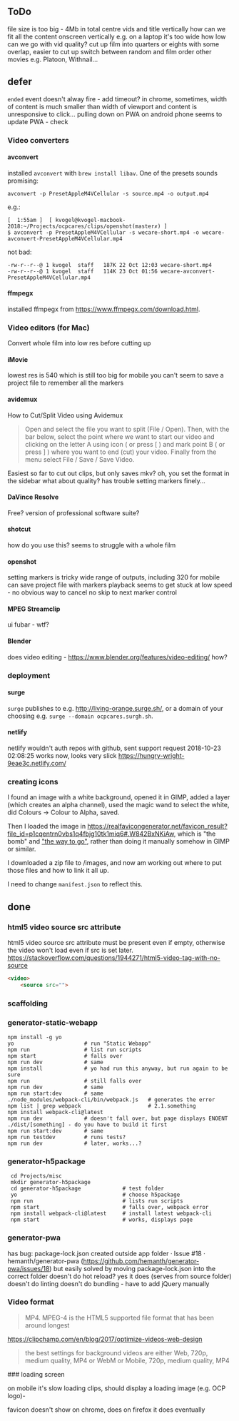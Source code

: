 
## ToDo

file size is too big - 4Mb in total
centre vids and title vertically
how can we fit all the content onscreen vertically e.g. on a laptop it's too wide 
how low can we go with vid quality?
cut up film into quarters or eights with some overlap, easier to cut up
switch between random and film order
other movies e.g. Platoon, Withnail...

## defer

`ended` event doesn't alway fire - add timeout?
in chrome, sometimes, width of content is much smaller than width of viewport and content is unresponsive to click...
pulling down on PWA on android phone seems to update PWA - check

### Video converters

#### avconvert

installed `avconvert` with `brew install libav`. One of the presets sounds promising:

    avconvert -p PresetAppleM4VCellular -s source.mp4 -o output.mp4

e.g.:

    [  1:55am ]  [ kvogel@kvogel-macbook-2018:~/Projects/ocpcares/clips/openshot(master✗) ]
    $ avconvert -p PresetAppleM4VCellular -s wecare-short.mp4 -o wecare-avconvert-PresetAppleM4VCellular.mp4

not bad:

    -rw-r--r--@ 1 kvogel  staff   187K 22 Oct 12:03 wecare-short.mp4
    -rw-r--r--@ 1 kvogel  staff   114K 23 Oct 01:56 wecare-avconvert-PresetAppleM4VCellular.mp4

#### ffmpegx

installed ffmpegx from https://www.ffmpegx.com/download.html.


### Video editors (for Mac)

Convert whole film into low res before cutting up

#### iMovie

lowest res is 540 which is still too big for mobile
you can't seem to save a project file to remember all the markers

#### avidemux

How to Cut/Split Video using Avidemux
>Open and select the file you want to split (File / Open).
Then, with the bar below, select the point where we want to start our video and clicking on the letter A using icon ( or press [ ) and mark point B ( or press ] ) where you want to end (cut) your video.
Finally from the menu select File / Save / Save Video.

Easiest so far to cut out clips, but only saves mkv?
    oh, you set the format in the sidebar
    what about quality?
has trouble setting markers finely...

#### DaVince Resolve

Free? version of professional software suite?

#### shotcut

how do you use this?
seems to struggle with a whole film

#### openshot

setting markers is tricky
wide range of outputs, including 320 for mobile
can save project file with markers
playback seems to get stuck at low speed - no obvious way to cancel
no skip to next marker control

#### MPEG Streamclip

ui fubar - wtf?

#### Blender

does video editing - https://www.blender.org/features/video-editing/
how?

### deployment

#### surge

`surge` publishes to e.g. http://living-orange.surge.sh/, or a domain of your choosing e.g. `surge --domain ocpcares.surgh.sh`.

#### netlify

netlify wouldn't auth repos with github, sent support request
2018-10-23 02:08:25 works now, looks very slick
    https://hungry-wright-9eae3c.netlify.com/

### creating icons

I found an image with a white background, opened it in GIMP, added a layer (which creates an alpha channel), used the magic wand to select the white, did Colours -> Colour to Alpha, saved.

Then I loaded the image in https://realfavicongenerator.net/favicon_result?file_id=p1cqentrn0vbs1q4fbjg10tk1miq6#.W842BxNKiAw, which is "the bomb" and ["the way to go"](https://discourse.gohugo.io/t/what-if-i-wanna-create-things-like-favicon-and-apple-touch-icon/1050/6), rather than doing it manually somehow in GIMP or similar.

I downloaded a zip file to /images, and now am working out where to put those files and how to link it all up.

I need to change `manifest.json` to reflect this.

## done

### html5 video source src attribute

html5 video source src attribute must be present even if empty, otherwise the video won't load even if src is set later.
https://stackoverflow.com/questions/1944271/html5-video-tag-with-no-source

```html
<video>
    <source src="">
```

### scaffolding

### generator-static-webapp

```
npm install -g yo
yo                      # run "Static Webapp"
npm run                 # list run scripts
npm start               # falls over
npm run dev             # same
npm install             # yo had run this anyway, but run again to be sure
npm run                 # still falls over
npm run dev             # same
npm run start:dev       # same
./node_modules/webpack-cli/bin/webpack.js   # generates the error
npm list | grep webpack                     # 2.1.something
npm install webpack-cli@latest
npm run dev             # doesn't fall over, but page displays ENOENT ./dist/[something] - do you have to build it first
npm run start:dev       # same
npm run testdev         # runs tests?
npm run dev             # later, works...?
```

### generator-h5package

```
 cd Projects/misc
 mkdir generator-h5package
 cd generator-h5package             # test folder
 yo                                 # choose h5package
 npm run                            # lists run scripts
 npm start                          # falls over, webpack error
 npm install webpack-cli@latest     # install latest webpack-cli
 npm start                          # works, displays page
 ```

### generator-pwa

has bug: package-lock.json created outside app folder · Issue #18 · hemanth/generator-pwa (https://github.com/hemanth/generator-pwa/issues/18)
    but easily solved by moving package-lock.json into the correct folder
doesn't do hot reload? yes it does (serves from source folder)
doesn't do linting
doesn't do bundling - have to add jQuery manually

### Video format

>MP4. MPEG-4 is the HTML5 supported file format that has been around longest

https://clipchamp.com/en/blog/2017/optimize-videos-web-design
>the best settings for background videos are either Web, 720p, medium quality, MP4 or WebM or Mobile, 720p, medium quality, MP4

### loading screen

on mobile it's slow loading clips, should display a loading image (e.g. OCP logo)-



favicon doesn't show on chrome, does on firefox
    it does eventually